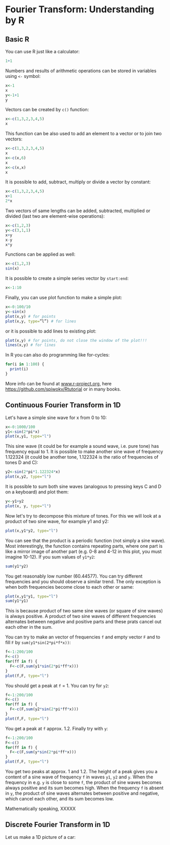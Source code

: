 # Fourier Transform: Understanding by R

## Basic R

You can use R just like a calculator:

```R
1+1
```

Numbers and results of arithmetic operations can be stored in variables using `<-` symbol:

```R
x<-1
x
y<-1+1
y
```

Vectors can be created by `c()` function:

```R
x<-c(1,3,2,3,4,5)
x
```

This function can be also used to add an element to a vector or to join two vectors:

```R
x<-c(1,3,2,3,4,5)
x
x<-c(x,6)
x
x<-c(x,x)
x
```

It is possible to add, subtract, multiply or divide a vector by constant:

```R
x<-c(1,3,2,3,4,5)
x+1
2*x
```

Two vectors of same lengths can be added, subtracted, multiplied or divided (last two are element-wise operations):

```R
x<-c(1,2,3)
y<-c(3,1,1)
x+y
x-y
x*y
```

Functions can be applied as well:

```R
x<-c(1,2,3)
sin(x)
```

It is possible to create a simple series vector by `start:end`:

```R
x<-1:10
```

Finally, you can use plot function to make a simple plot:

```R
x<-0:100/10
y<-sin(x)
plot(x,y) # for points
plot(x,y, type=”l”) # for lines
```

or it is possible to add lines to existing plot:

```R
plot(x,y) # for points, do not close the window of the plot!!!
lines(x,y) # for lines
```

In R you can also do programming like for-cycles:

```R
for(i in 1:100) {
  print(i)
}
```

More info can be found at www.r-project.org, here https://github.com/spiwokv/Rtutorial or in many books.

## Continuous Fourier Transform in 1D

Let's have a simple sine wave for x from 0 to 10:

```R
x<-0:1000/100
y1<-sin(2*pi*x)
plot(x,y1, type="l")
```

This sine wave (it could be for example a sound wave, i.e. pure tone) has frequency equal to 1. It is possible to make another sine wave of frequency 1.122324 (it could be another tone, 1.122324 is the ratio of frequencies of tones D and C):

```R
y2<-sin(2*pi*1.122324*x)
plot(x,y2, type="l")
```

It is possible to sum both sine waves (analogous to pressing keys C and D on a keyboard) and plot them:

```R
y<-y1+y2
plot(x, y, type="l")
```

Now let's try to decompose this mixture of tones. For this we will look at a product of two sine wave, for example y1 and y2:

```R
plot(x,y1*y2, type="l")
```

You can see that the product is a periodic function (not simply a sine wave). Most interestingly, the function contains repeating parts, where one part is like a mirror image of another part (e.g. 0-8 and 4-12 in this plot, you must imagine 10-12). If you sum values of `y1*y2`:

```R
sum(y1*y2)
```

You get reasonably low number (60.44577). You can try different frequencies and you should observe a similar trend. The only exception is when both frequencies become close to each other or same:

```R
plot(x,y1*y1, type="l")
sum(y1*y1)
```

This is because product of two same sine waves (or square of sine waves) is always positive. A product of two sine waves of different frequencies alternates between negative and positive parts and these prats cancel out each other in the sum.

You can try to make an vector of frequencies `f` and empty vector `F` and to fill `F` by `sum(y1*sin(2*pi*f*x))`:

```R
f<-1:200/100
F<-c()
for(ff in f) {
  F<-c(F,sum(y1*sin(2*pi*ff*x)))
}
plot(f,F, type="l")
```

You should get a peak at `f` = 1. You can try for `y2`:

```R
f<-1:200/100
F<-c()
for(ff in f) {
  F<-c(F,sum(y2*sin(2*pi*ff*x)))
}
plot(f,F, type="l")
```

You get a peak at `f` approx. 1.2. Finally try with `y`:

```R
f<-1:200/100
F<-c()
for(ff in f) {
  F<-c(F,sum(y*sin(2*pi*ff*x)))
}
plot(f,F, type="l")
```

You get two peaks at approx. 1 and 1.2. The height of a peak gives you a content of a sine wave of frequency `f` in waves `y1`, `y2` and `y`. When the frequency in e.g. `y` is close to some `f`, the product of sine waves becomes always positive and its sum becomes high. When the frequency `f` is absent in `y`, the product of sine waves alternates between positive and negative, which cancel each other, and its sum becomes low. 



Mathematically speaking, XXXXX

## Discrete Fourier Transform in 1D

Let us make a 1D picture of a car:

